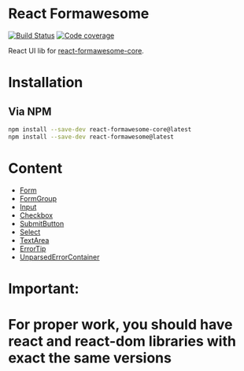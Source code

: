 # React Formawesome

[![Build Status](https://api.travis-ci.org/MAKARD/react-formawesome.svg?branch=master)](https://travis-ci.org/MAKARD/react-formawesome)
[![Code coverage](https://codecov.io/gh/MAKARD/react-formawesome/branch/master/graphs/badge.svg)](https://codecov.io/gh/MAKARD/react-formawesome/branch/master)

React UI lib for [react-formawesome-core](https://github.com/MAKARD/react-formawesome-core).

# Installation

## Via NPM

```bash
npm install --save-dev react-formawesome-core@latest
npm install --save-dev react-formawesome@latest
```

# Content

 - [Form](./readme/Form.md)
 - [FormGroup](./readme/FormGroup.md)
 - [Input](./readme/Input.md)
 - [Checkbox](./readme/Checkbox.md)
 - [SubmitButton](./readme/SubmitButton.md)
 - [Select](./readme/Select.md)
 - [TextArea](./readme/TextArea.md)
 - [ErrorTip](./readme/ErrorTip.md)
 - [UnparsedErrorContainer](./readme/UnparsedErrorContainer.md)
 
 # Important: 
 # For proper work, you should have react and react-dom libraries with exact the same versions
 
